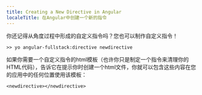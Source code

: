 ```yaml
---
title: Creating a New Directive in Angular
localeTitle: 在Angular中创建一个新的指令
---
```

你还记得从角度过程中形成的自定义指令吗？您也可以制作自定义指令！
```
>> yo angular-fullstack:directive newdirective 
```

如果你需要一个自定义指令的html模板（也许你只是制定一个指令来清理你的HTML代码），告诉它在提示你时创建一个html文件，你就可以包含这些内容在您的应用中的任何位置使用该模板：
```
<newdirective></newdirective> 

```